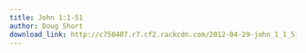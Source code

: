 ```yaml
---
title: John 1:1-51
author: Doug Short
download_link: http://c750407.r7.cf2.rackcdn.com/2012-04-29-john_1_1_51.mp3
---
```

